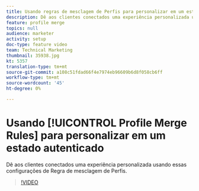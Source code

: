 ```yaml
---
title: Usando regras de mesclagem de Perfis para personalizar em um estado autenticado
description: Dê aos clientes conectados uma experiência personalizada usando essas configurações de Regra de mesclagem de Perfis.
feature: profile merge
topics: null
audience: marketer
activity: setup
doc-type: feature video
team: Technical Marketing
thumbnail: 35938.jpg
kt: 5357
translation-type: tm+mt
source-git-commit: a108c51fdad66f4e7974eb96609b6d8f058cb6ff
workflow-type: tm+mt
source-wordcount: '45'
ht-degree: 0%

---
```



# Usando [!UICONTROL Profile Merge Rules] para personalizar em um estado autenticado

Dê aos clientes conectados uma experiência personalizada usando essas configurações de Regra de mesclagem de Perfis.

>[!VIDEO](https://video.tv.adobe.com/v/35938/?quality=12&learn=on)
